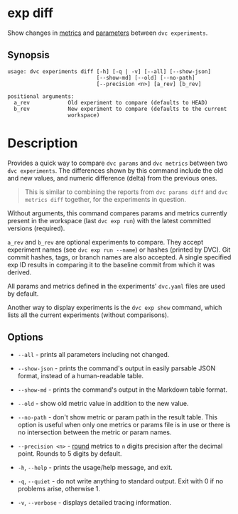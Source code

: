 # exp diff

Show changes in [metrics](/doc/command-reference/metrics) and
[parameters](/doc/command-reference/params) between `dvc experiments`.

## Synopsis

```usage
usage: dvc experiments diff [-h] [-q | -v] [--all] [--show-json]
                            [--show-md] [--old] [--no-path]
                            [--precision <n>] [a_rev] [b_rev]

positional arguments:
  a_rev            Old experiment to compare (defaults to HEAD)
  b_rev            New experiment to compare (defaults to the current
                   workspace)
```

# Description

Provides a quick way to compare `dvc params` and `dvc metrics` between two
`dvc experiments`. The differences shown by this command include the old and new
values, and numeric difference (delta) from the previous ones.

> This is similar to combining the reports from `dvc params diff` and
> `dvc metrics diff` together, for the experiments in question.

Without arguments, this command compares params and metrics currently present in
the <abbr>workspace</abbr> (last `dvc exp run`) with the latest committed
versions (required).

`a_rev` and `b_rev` are optional experiments to compare. They accept experiment
names (see `dvc exp run --name`) or hashes (printed by DVC). Git commit hashes,
tags, or branch names are also accepted. A single specified exp ID results in
comparing it to the baseline commit from which it was derived.

All params and metrics defined in the experiments' `dvc.yaml` files are used by
default.

Another way to display experiments is the `dvc exp show` command, which lists
all the current experiments (without comparisons).

## Options

- `--all` - prints all parameters including not changed.

- `--show-json` - prints the command's output in easily parsable JSON format,
  instead of a human-readable table.

- `--show-md` - prints the command's output in the Markdown table format.

- `--old` - show old metric value in addition to the new value.

- `--no-path` - don't show metric or param path in the result table. This option
  is useful when only one metrics or params file is in use or there is no
  intersection between the metric or param names.

- `--precision <n>` -
  [round](https://docs.python.org/3/library/functions.html#round) metrics to `n`
  digits precision after the decimal point. Rounds to 5 digits by default.

- `-h`, `--help` - prints the usage/help message, and exit.

- `-q`, `--quiet` - do not write anything to standard output. Exit with 0 if no
  problems arise, otherwise 1.

- `-v`, `--verbose` - displays detailed tracing information.
